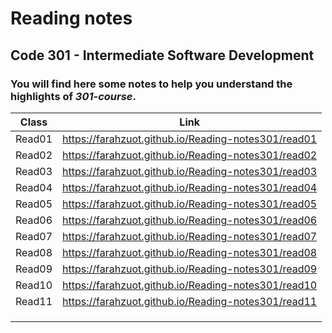 # Reading notes
## Code 301 - Intermediate Software Development

### You will find here some notes to help you understand the **highlights** of *301-course*.

| Class  |                      Link                             |
| ---    |  ---------------------------------------------------  |
| Read01 |  https://farahzuot.github.io/Reading-notes301/read01  |
| Read02 |  https://farahzuot.github.io/Reading-notes301/read02  |
| Read03 |  https://farahzuot.github.io/Reading-notes301/read03  |
| Read04 |  https://farahzuot.github.io/Reading-notes301/read04  |
| Read05 |  https://farahzuot.github.io/Reading-notes301/read05  |
| Read06 |  https://farahzuot.github.io/Reading-notes301/read06  |
| Read07 |  https://farahzuot.github.io/Reading-notes301/read07  |
| Read08 |  https://farahzuot.github.io/Reading-notes301/read08  |
| Read09 |  https://farahzuot.github.io/Reading-notes301/read09  |
| Read10 |  https://farahzuot.github.io/Reading-notes301/read10  |
| Read11 |  https://farahzuot.github.io/Reading-notes301/read11  |
|        |                                                       |
|        |                                                       |
|        |                                                       |
